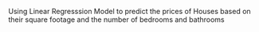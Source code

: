 Using Linear Regresssion Model to predict the prices of Houses based on their square footage and the number of bedrooms and bathrooms
